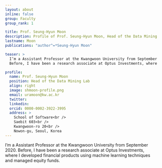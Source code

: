 ```yaml
---
layout: about
inline: false
group: Faculty
group_rank: 1

title: Prof. Seung-Hyun Moon
description: Profile of Prof. Seung-Hyun Moon, Head of the Data Mining Lab.
lastname: Moon
publications: "author^=*Seung-Hyun Moon"

teaser: >
  I’m a Assistant Professor at the Kwangwoon University from September 2020.
  Before, I have been a research associate at Optus Investments, where I developed financial products using machine learning techniques and managed equity funds.

profile:
  name: Prof. Seung-Hyun Moon
  position: Head of the Data Mining Lab
  align: right
  image: shmoon-profile.png
  email: uramoon@kw.ac.kr
  twitter: 
  linkedin: 
  orcid: 0000-0002-3922-3995
  address: >
    School of Software<br />
    Saebit 603<br />
    Kwangwoon-ro 20<br />
    Nowon-gu, Seoul, Korea
---
```


I’m a Assistant Professor at the Kwangwoon University from September 2020.
Before, I have been a research associate at Optus Investments, where I developed financial products using machine learning techniques and managed equity funds.
